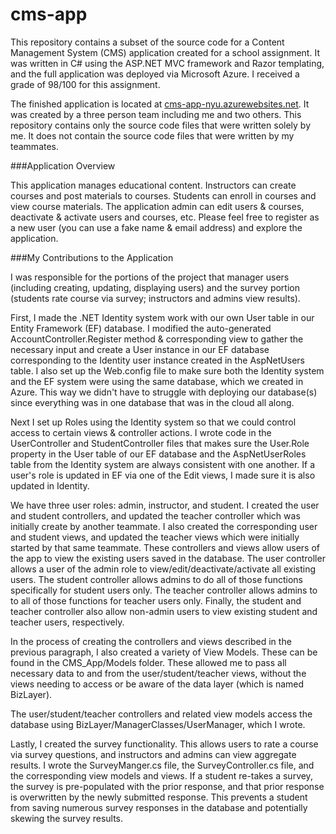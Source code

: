 cms-app
=======

This repository contains a subset of the source code for a Content Management System (CMS) application created for a school assignment. It was written in C# using the ASP.NET MVC framework and Razor templating, and the full application was deployed via Microsoft Azure. I received a grade of 98/100 for this assignment.

The finished application is located at [cms-app-nyu.azurewebsites.net](http://cms-app-nyu.azurewebsites.net/). It was created by a three person team including me and two others. This repository contains only the source code files that were written solely by me. It does not contain the source code files that were written by my teammates.

###Application Overview

This application manages educational content. Instructors can create courses and post materials to courses. Students can enroll in courses and view course materials. The application admin can edit users & courses, deactivate & activate users and courses, etc. Please feel free to register as a new user (you can use a fake name & email address) and explore the application.

###My Contributions to the Application

I was responsible for the portions of the project that manager users (including creating, updating, displaying users) and the survey portion (students rate course via survey; instructors and admins view results).

First, I made the .NET Identity system work with our own User table in our Entity Framework (EF) database. I modified the auto-generated AccountController.Register method & corresponding view to gather the necessary input and create a User instance in our EF database corresponding to the Identity user instance created in the AspNetUsers table. I also set up the Web.config file to make sure both the Identity system and the EF system were using the same database, which we created in Azure. This way we didn't have to struggle with deploying our database(s) since everything was in one database that was in the cloud all along.

Next I set up Roles using the Identity system so that we could control access to certain views & controller actions. I wrote code in the UserController and StudentController files that makes sure the User.Role property in the User table of our EF database and the AspNetUserRoles table from the Identity system are always consistent with one another. If a user's role is updated in EF via one of the Edit views, I made sure it is also updated in Identity.

We have three user roles: admin, instructor, and student. I created the user and student controllers, and updated the teacher controller which was initially create by another teammate. I also created the corresponding user and student views, and updated the teacher views which were initially started by that same teammate. These controllers and views allow users of the app to view the existing users saved in the database. The user controller allows a user of the admin role to view/edit/deactivate/activate all existing users. The student controller allows admins to do all of those functions specifically for student users only. The teacher controller allows admins to to all of those functions for teacher users only. Finally, the student and teacher controller also allow non-admin users to view existing student and teacher users, respectively.

In the process of creating the controllers and views described in the previous paragraph, I also created a variety of View Models. These can be found in the CMS_App/Models folder. These allowed me to pass all necessary data to and from the user/student/teacher views, without the views needing to access or be aware of the data layer (which is named BizLayer).

The user/student/teacher controllers and related view models access the database using BizLayer/ManagerClasses/UserManager, which I wrote.

Lastly, I created the survey functionality. This allows users to rate a course via survey questions, and instructors and admins can view aggregate results. I wrote the SurveyManger.cs file, the SurveyController.cs file, and the corresponding view models and views. If a student re-takes a survey, the survey is pre-populated with the prior response, and that prior response is overwritten by the newly submitted response. This prevents a student from saving numerous survey responses in the database and potentially skewing the survey results.
